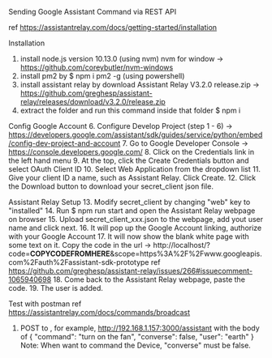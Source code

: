 Sending Google Assistant Command via REST API

ref https://assistantrelay.com/docs/getting-started/installation

Installation
1. install node.js version 10.13.0 (using nvm)
nvm for window -> https://github.com/coreybutler/nvm-windows
2. install pm2 by $ npm i pm2 -g (using powershell)
3. install assistant relay by download Assistant Relay V3.2.0 release.zip -> https://github.com/greghesp/assistant-relay/releases/download/v3.2.0/release.zip
4. extract the folder and run this command inside that folder $ npm i

Config Google Account
6. Configure Develop Project (step 1 - 6) -> https://developers.google.com/assistant/sdk/guides/service/python/embed/config-dev-project-and-account
7. Go to Google Developer Console -> https://console.developers.google.com/
8. Click on the Credentials link in the left hand menu
9. At the top, click the Create Credentials button and select OAuth Client ID
10. Select Web Application from the dropdown list
11. Give your client ID a name, such as Assistant Relay. Click Create.
12. Click the Download button to download your secret_client json file.

Assistant Relay Setup
13. Modify secret_client by changing "web" key to "installed"
14. Run $ npm run start and open the Assistant Relay webpage on browser
15. Upload secret_client_xxx.json to the webpage, add yout user name and click next.
16. It will pop up the Google Account linking, authorize with your Google Account
17. It will now show the blank white page with some text on it. Copy the code in the url -> http://localhost/?code=**COPYCODEFROMHERE**&scope=https%3A%2F%2Fwww.googleapis.com%2Fauth%2Fassistant-sdk-prototype
ref https://github.com/greghesp/assistant-relay/issues/266#issuecomment-1065940698
18. Come back to the Assistant Relay webpage, paste the code.
19. The user is added.

Test with postman
ref https://assistantrelay.com/docs/commands/broadcast
1. POST to , for example, http://192.168.1.157:3000/assistant
with the body of 
{
    "command": "turn on the fan",
    "converse": false,
    "user": "earth"
}
Note: When want to command the Device, "converse" must be false.
